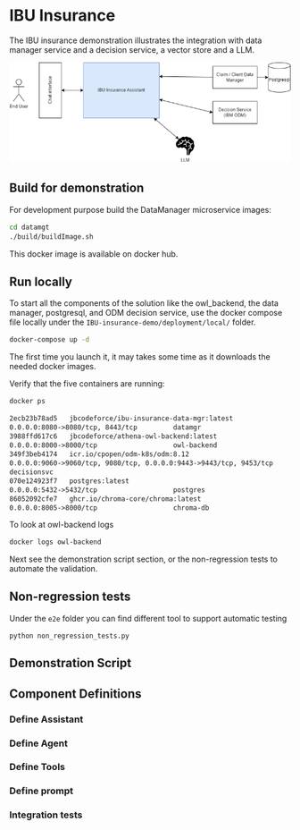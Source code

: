 # IBU Insurance

The IBU insurance demonstration illustrates the integration with data manager service and a decision service, a vector store and a LLM.

![](./diagrams/ibu_ins_sys_ctx.drawio.png)

## Build for demonstration

For development purpose build the DataManager microservice images:

```sh
cd datamgt
./build/buildImage.sh
```

This docker image is available on docker hub.

## Run locally

To start all the components of the solution like the owl_backend, the data manager, postgresql, and ODM decision service, use the docker compose file locally under the `IBU-insurance-demo/deployment/local/` folder. 

```sh
docker-compose up -d 
```

The first time you launch it, it may takes some time as it downloads the needed docker images.

Verify that the five containers are running:

```sh
docker ps
```

```
2ecb23b78ad5   jbcodeforce/ibu-insurance-data-mgr:latest  0.0.0.0:8080->8080/tcp, 8443/tcp         datamgr
3988ffd617c6   jbcodeforce/athena-owl-backend:latest      0.0.0.0:8000->8000/tcp                   owl-backend
349f3beb4174   icr.io/cpopen/odm-k8s/odm:8.12             0.0.0.0:9060->9060/tcp, 9080/tcp, 0.0.0.0:9443->9443/tcp, 9453/tcp   decisionsvc
070e124923f7   postgres:latest                            0.0.0.0:5432->5432/tcp                   postgres
86052092cfe7   ghcr.io/chroma-core/chroma:latest          0.0.0.0:8005->8000/tcp                   chroma-db
```

To look at owl-backend logs

```sh
docker logs owl-backend
```

Next see the demonstration script section, or the non-regression tests to automate the validation.

## Non-regression tests

Under the `e2e` folder you can find different tool to support automatic testing

```
python non_regression_tests.py
```

## Demonstration Script


## Component Definitions

### Define Assistant


### Define Agent

### Define Tools

### Define prompt

### Integration tests

